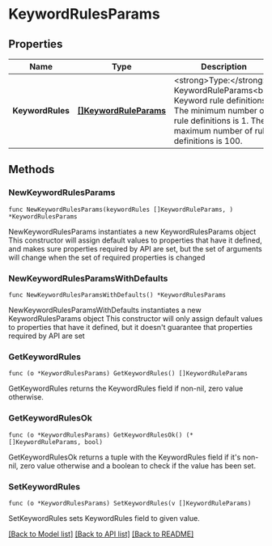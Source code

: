 # KeywordRulesParams

## Properties

Name | Type | Description | Notes
------------ | ------------- | ------------- | -------------
**KeywordRules** | [**[]KeywordRuleParams**](KeywordRuleParams.md) | &lt;strong&gt;Type:&lt;/strong&gt; KeywordRuleParams&lt;br/&gt; Keyword rule definitions. The minimum number of rule definitions is 1. The maximum number of rule definitions is 100. | 

## Methods

### NewKeywordRulesParams

`func NewKeywordRulesParams(keywordRules []KeywordRuleParams, ) *KeywordRulesParams`

NewKeywordRulesParams instantiates a new KeywordRulesParams object
This constructor will assign default values to properties that have it defined,
and makes sure properties required by API are set, but the set of arguments
will change when the set of required properties is changed

### NewKeywordRulesParamsWithDefaults

`func NewKeywordRulesParamsWithDefaults() *KeywordRulesParams`

NewKeywordRulesParamsWithDefaults instantiates a new KeywordRulesParams object
This constructor will only assign default values to properties that have it defined,
but it doesn't guarantee that properties required by API are set

### GetKeywordRules

`func (o *KeywordRulesParams) GetKeywordRules() []KeywordRuleParams`

GetKeywordRules returns the KeywordRules field if non-nil, zero value otherwise.

### GetKeywordRulesOk

`func (o *KeywordRulesParams) GetKeywordRulesOk() (*[]KeywordRuleParams, bool)`

GetKeywordRulesOk returns a tuple with the KeywordRules field if it's non-nil, zero value otherwise
and a boolean to check if the value has been set.

### SetKeywordRules

`func (o *KeywordRulesParams) SetKeywordRules(v []KeywordRuleParams)`

SetKeywordRules sets KeywordRules field to given value.



[[Back to Model list]](../README.md#documentation-for-models) [[Back to API list]](../README.md#documentation-for-api-endpoints) [[Back to README]](../README.md)


